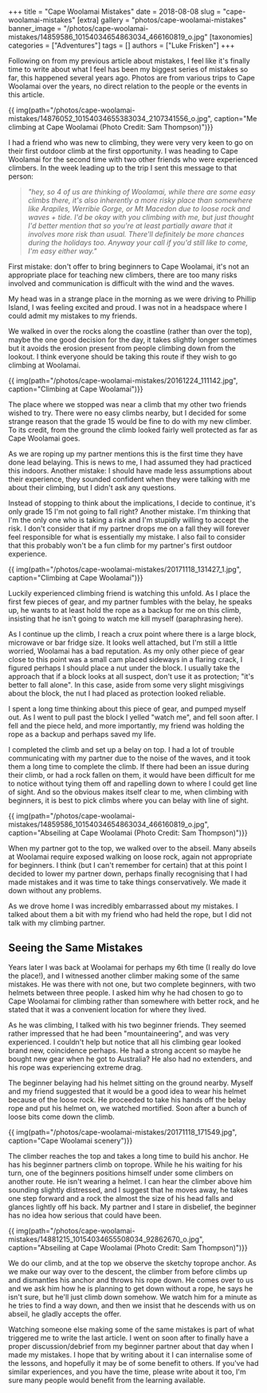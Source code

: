 +++
title = "Cape Woolamai Mistakes"
date = 2018-08-08
slug = "cape-woolamai-mistakes"
[extra]
gallery = "photos/cape-woolamai-mistakes"
banner_image = "/photos/cape-woolamai-mistakes/14859586_10154034654863034_466160819_o.jpg"
[taxonomies]
categories = ["Adventures"]
tags = []
authors = ["Luke Frisken"]
+++

Following on from my previous article about mistakes, I feel like it's
finally time to write about what I feel has been my biggest series of
mistakes so far, this happened several years ago. Photos are from
various trips to Cape Woolamai over the years, no direct relation to the
people or the events in this article.

{{ img(path="/photos/cape-woolamai-mistakes/14876052_10154034655383034_2107341556_o.jpg", caption="Me climbing at Cape Woolamai (Photo Credit: Sam
Thompson)")}}

I had a friend who was new to climbing, they were very very keen to go
on their first outdoor climb at the first opportunity. I was heading to
Cape Woolamai for the second time with two other friends who were
experienced climbers. In the week leading up to the trip I sent this
message to that person:

> *"hey, so 4 of us are thinking of Woolamai, while there are some easy
> climbs there, it's also inherently a more risky place than somewhere
> like Arapiles, Werribie Gorge, or Mt Macedon due to loose rock and
> waves + tide. I'd be okay with you climbing with me, but just thought
> I'd better mention that so you're at least partially aware that it
> involves more risk than usual. There'll definitely be more chances
> during the holidays too. Anyway your call if you'd still like to come,
> I'm easy either way."*

First mistake: don't offer to bring beginners to Cape Woolamai, it's not
an appropriate place for teaching new climbers, there are too many risks
involved and communication is difficult with the wind and the waves.

My head was in a strange place in the morning as we were driving to
Phillip Island, I was feeling excited and proud. I was not in a
headspace where I could admit my mistakes to my friends.

We walked in over the rocks along the coastline (rather than over the
top), maybe the one good decision for the day, it takes slightly longer
sometimes but it avoids the erosion present from people climbing down
from the lookout. I think everyone should be taking this route if they
wish to go climbing at Woolamai.

{{ img(path="/photos/cape-woolamai-mistakes/20161224_111142.jpg", caption="Climbing at Cape
Woolamai")}}

The place where we stopped was near a climb that my other two friends
wished to try. There were no easy climbs nearby, but I decided for some
strange reason that the grade 15 would be fine to do with my new
climber. To its credit, from the ground the climb looked fairly well
protected as far as Cape Woolamai goes.

As we are roping up my partner mentions this is the first time they have
done lead belaying. This is news to me, I had assumed they had practiced
this indoors. Another mistake: I should have made less assumptions about
their experience, they sounded confident when they were talking with me
about their climbing, but I didn't ask any questions.

Instead of stopping to think about the implications, I decide to
continue, it's only grade 15 I'm not going to fall right? Another
mistake. I'm thinking that I'm the only one who is taking a risk and I'm
stupidly willing to accept the risk. I don't consider that if my partner
drops me on a fall they will forever feel responsible for what is
essentially my mistake. I also fail to consider that this probably won't
be a fun climb for my partner's first outdoor experience.

{{ img(path="/photos/cape-woolamai-mistakes/20171118_131427_1.jpg", caption="Climbing at Cape
Woolamai")}}

Luckily experienced climbing friend is watching this unfold. As I place
the first few pieces of gear, and my partner fumbles with the belay, he
speaks up, he wants to at least hold the rope as a backup for me on this
climb, insisting that he isn't going to watch me kill myself
(paraphrasing here).

As I continue up the climb, I reach a crux point where there is a large
block, microwave or bar fridge size. It looks well attached, but I'm
still a little worried, Woolamai has a bad reputation. As my only other
piece of gear close to this point was a small cam placed sideways in a
flaring crack, I figured perhaps I should place a nut under the block. I
usually take the approach that if a block looks at all suspect, don't
use it as protection; "it's better to fall alone". In this case, aside
from some very slight misgivings about the block, the nut I had placed
as protection looked reliable.

I spent a long time thinking about this piece of gear, and pumped myself
out. As I went to pull past the block I yelled "watch me", and fell soon
after. I fell and the piece held, and more importantly, my friend was
holding the rope as a backup and perhaps saved my life.

I completed the climb and set up a belay on top. I had a lot of trouble
communicating with my partner due to the noise of the waves, and it took
them a long time to complete the climb. If there had been an issue
during their climb, or had a rock fallen on them, it would have been
difficult for me to notice without tying them off and rapelling down to
where I could get line of sight. And so the obvious makes itself clear
to me, when climbing with beginners, it is best to pick climbs where you
can belay with line of sight.

{{ img(path="/photos/cape-woolamai-mistakes/14859586_10154034654863034_466160819_o.jpg", caption="Abseiling at Cape Woolamai (Photo Credit: Sam
Thompson)")}}

When my partner got to the top, we walked over to the abseil. Many
abseils at Woolamai require exposed walking on loose rock, again not
appropriate for beginners. I think (but I can't remember for certain)
that at this point I decided to lower my partner down, perhaps finally
recognising that I had made mistakes and it was time to take things
conservatively. We made it down without any problems.

As we drove home I was incredibly embarrassed about my mistakes. I
talked about them a bit with my friend who had held the rope, but I did
not talk with my climbing partner.

## Seeing the Same Mistakes

Years later I was back at Woolamai for perhaps my 6th time (I really do
love the place\!), and I witnessed another climber making some of the
same mistakes. He was there with not one, but two complete beginners,
with two helmets between three people. I asked him why he had chosen to
go to Cape Woolamai for climbing rather than somewhere with better rock,
and he stated that it was a convenient location for where they lived.

As he was climbing, I talked with his two beginner friends. They seemed
rather impressed that he had been "mountaineering", and was very
experienced. I couldn't help but notice that all his climbing gear
looked brand new, coincidence perhaps. He had a strong accent so maybe
he bought new gear when he got to Australia? He also had no extenders,
and his rope was experiencing extreme drag.

The beginner belaying had his helmet sitting on the ground nearby.
Myself and my friend suggested that it would be a good idea to wear his
helmet because of the loose rock. He proceeded to take his hands off the
belay rope and put his helmet on, we watched mortified. Soon after a
bunch of loose bits come down the climb.

{{ img(path="/photos/cape-woolamai-mistakes/20171118_171549.jpg", caption="Cape Woolamai
scenery")}}

The climber reaches the top and takes a long time to build his anchor.
He has his beginner partners climb on toprope. While he his waiting for
his turn, one of the beginners positions himself under some climbers on
another route. He isn't wearing a helmet. I can hear the climber above
him sounding slightly distressed, and I suggest that he moves away, he
takes one step forward and a rock the almost the size of his head falls
and glances lightly off his back. My partner and I stare in disbelief,
the beginner has no idea how serious that could have been.

{{ img(path="/photos/cape-woolamai-mistakes/14881215_10154034655508034_92862670_o.jpg", caption="Abseiling at Cape Woolamai (Photo Credit: Sam
Thompson)")}}

We do our climb, and at the top we observe the sketchy toprope anchor.
As we make our way over to the descent, the climber from before climbs
up and dismantles his anchor and throws his rope down. He comes over to
us and we ask him how he is planning to get down without a rope, he says
he isn't sure, but he'll just climb down somehow. We watch him for a
minute as he tries to find a way down, and then we insist that he
descends with us on abseil, he gladly accepts the offer.

Watching someone else making some of the same mistakes is part of what
triggered me to write the last article. I went on soon after to finally
have a proper discussion/debrief from my beginner partner about that day
when I made my mistakes. I hope that by writing about it I can
internalise some of the lessons, and hopefully it may be of some benefit
to others. If you've had similar experiences, and you have the time,
please write about it too, I'm sure many people would benefit from the
learning available.
